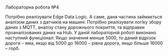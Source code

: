 Лабораторна робота №4

Потрібно реалізувати Edge Data Logic. А саме, дана частина
займається аналізом даних з датчиків на машині. Потрібно реалізувати
логіку збору даних з MQTT, аналізу стану дорожнього покриття, та
відправки проаналізованих даних на Hub.
У даній лабораторній роботі виконано наступний функціонал:
Якщо значення менше 5000, то даний відрізок дороги – яма, якщо від 5000 до 16000 – рівна дорога, якщо більше 16000 – горб.
